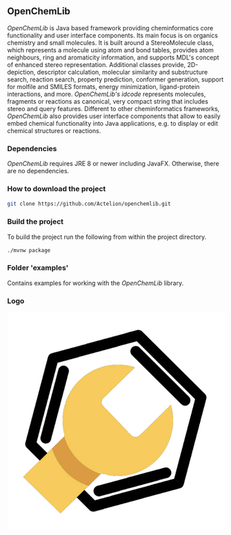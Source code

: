 ## OpenChemLib
*OpenChemLib* is Java based framework providing cheminformatics core functionality and user interface components. Its main focus is on organics chemistry and small molecules. It is built around a StereoMolecule class, which represents a molecule using atom and bond tables, provides atom neighbours, ring and aromaticity information, and supports MDL's concept of enhanced stereo representation. Additional classes provide, 2D-depiction, descriptor calculation, molecular similarity and substructure search, reaction search, property prediction, conformer generation, support for molfile and SMILES formats, energy minimization, ligand-protein interactions, and more. *OpenChemLib's idcode* represents molecules, fragments or reactions as canonical, very compact string that includes stereo and query features.
Different to other cheminformatics frameworks, *OpenChemLib* also provides user interface components that allow to easily embed chemical functionality into Java applications, e.g. to display or edit chemical structures or reactions.

### Dependencies
*OpenChemLib* requires JRE 8 or newer including JavaFX. Otherwise, there are no dependencies.

### How to download the project
```bash
git clone https://github.com/Actelion/openchemlib.git
```

### Build the project
To build the project run the following from within the project directory.
```bash
./mvnw package
```

### Folder 'examples'
Contains examples for working with the *OpenChemLib* library.

### Logo
![logo](logo.png)
